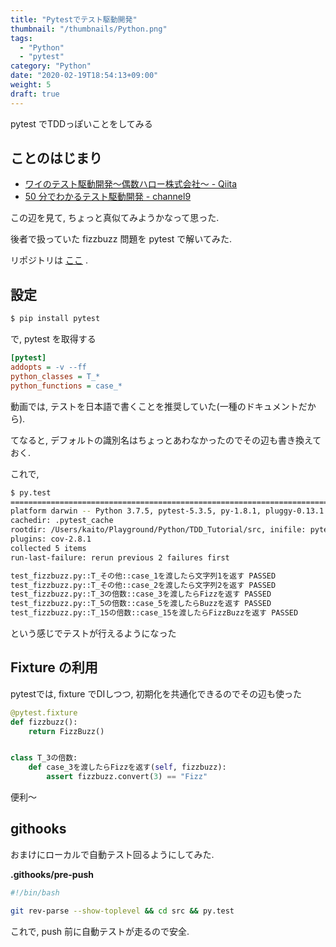 ```yaml
---
title: "Pytestでテスト駆動開発"
thumbnail: "/thumbnails/Python.png"
tags:
  - "Python"
  - "pytest"
category: "Python"
date: "2020-02-19T18:54:13+09:00"
weight: 5
draft: true
---
```


pytest でTDDっぽいことをしてみる

## ことのはじまり

- [ワイのテスト駆動開発〜偶数ハロー株式会社〜 - Qiita](https://qiita.com/Yametaro/items/3c537c003e6b1569d9e5)
- [50 分でわかるテスト駆動開発 - channel9](https://channel9.msdn.com/Events/de-code/2017/DO03)

この辺を見て, ちょっと真似てみようかなって思った.

後者で扱っていた fizzbuzz 問題を pytest で解いてみた.

リポジトリは [ここ](https://github.com/kaito1002/Tdd) .

## 設定

``` bash
$ pip install pytest
```

で, pytest を取得する

``` ini
[pytest]
addopts = -v --ff
python_classes = T_*
python_functions = case_*
```

動画では, テストを日本語で書くことを推奨していた(一種のドキュメントだから).

てなると, デフォルトの識別名はちょっとあわなかったのでその辺も書き換えておく.

これで,

``` bash
$ py.test
====================================================================================== test session starts =======================================================================================
platform darwin -- Python 3.7.5, pytest-5.3.5, py-1.8.1, pluggy-0.13.1 -- /Users/kaito/Playground/Python/TDD_Tutorial/src/.venv/bin/python3
cachedir: .pytest_cache
rootdir: /Users/kaito/Playground/Python/TDD_Tutorial/src, inifile: pytest.ini
plugins: cov-2.8.1
collected 5 items                                                                                                                                                                                
run-last-failure: rerun previous 2 failures first

test_fizzbuzz.py::T_その他::case_1を渡したら文字列1を返す PASSED                                                                                                                           [ 20%]
test_fizzbuzz.py::T_その他::case_2を渡したら文字列2を返す PASSED                                                                                                                           [ 40%]
test_fizzbuzz.py::T_3の倍数::case_3を渡したらFizzを返す PASSED                                                                                                                             [ 60%]
test_fizzbuzz.py::T_5の倍数::case_5を渡したらBuzzを返す PASSED                                                                                                                             [ 80%]
test_fizzbuzz.py::T_15の倍数::case_15を渡したらFizzBuzzを返す PASSED  
```

という感じでテストが行えるようになった

## Fixture の利用

pytestでは, fixture でDIしつつ, 初期化を共通化できるのでその辺も使った

``` python
@pytest.fixture
def fizzbuzz():
    return FizzBuzz()


class T_3の倍数:
    def case_3を渡したらFizzを返す(self, fizzbuzz):
        assert fizzbuzz.convert(3) == "Fizz"
```

便利〜

## githooks

おまけにローカルで自動テスト回るようにしてみた.

**.githooks/pre-push**

``` bash
#!/bin/bash

git rev-parse --show-toplevel && cd src && py.test
```

これで, push 前に自動テストが走るので安全.
